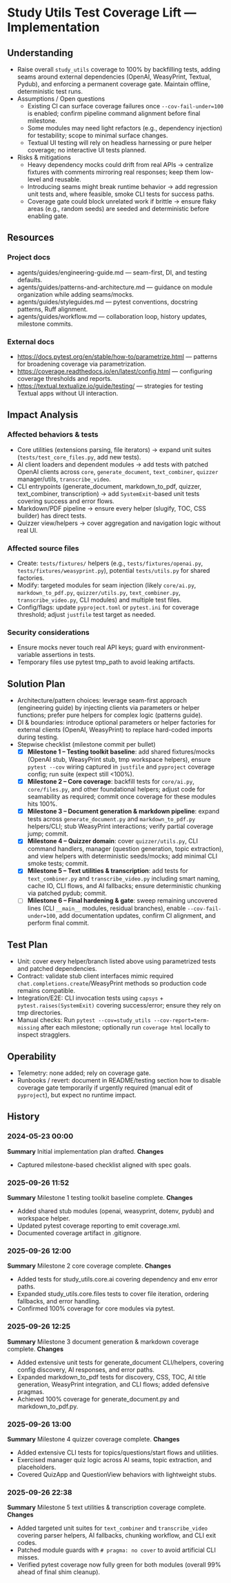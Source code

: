 # Study Utils Test Coverage Lift — Implementation

## Understanding
- Raise overall `study_utils` coverage to 100% by backfilling tests, adding seams around external dependencies (OpenAI, WeasyPrint, Textual, Pydub), and enforcing a permanent coverage gate. Maintain offline, deterministic test runs.
- Assumptions / Open questions
  - Existing CI can surface coverage failures once `--cov-fail-under=100` is enabled; confirm pipeline command alignment before final milestone.
  - Some modules may need light refactors (e.g., dependency injection) for testability; scope to minimal surface changes.
  - Textual UI testing will rely on headless harnessing or pure helper coverage; no interactive UI tests planned.
- Risks & mitigations
  - Heavy dependency mocks could drift from real APIs → centralize fixtures with comments mirroring real responses; keep them low-level and reusable.
  - Introducing seams might break runtime behavior → add regression unit tests and, where feasible, smoke CLI tests for success paths.
  - Coverage gate could block unrelated work if brittle → ensure flaky areas (e.g., random seeds) are seeded and deterministic before enabling gate.

## Resources
### Project docs
- agents/guides/engineering-guide.md — seam-first, DI, and testing defaults.
- agents/guides/patterns-and-architecture.md — guidance on module organization while adding seams/mocks.
- agents/guides/styleguides.md — pytest conventions, docstring patterns, Ruff alignment.
- agents/guides/workflow.md — collaboration loop, history updates, milestone commits.
### External docs
- https://docs.pytest.org/en/stable/how-to/parametrize.html — patterns for broadening coverage via parametrization.
- https://coverage.readthedocs.io/en/latest/config.html — configuring coverage thresholds and reports.
- https://textual.textualize.io/guide/testing/ — strategies for testing Textual apps without UI interaction.

## Impact Analysis
### Affected behaviors & tests
- Core utilities (extensions parsing, file iterators) → expand unit suites (`tests/test_core_files.py`, add new tests).
- AI client loaders and dependent modules → add tests with patched OpenAI clients across `core`, `generate_document`, `text_combiner`, `quizzer` manager/utils, `transcribe_video`.
- CLI entrypoints (generate_document, markdown_to_pdf, quizzer, text_combiner, transcription) → add `SystemExit`-based unit tests covering success and error flows.
- Markdown/PDF pipeline → ensure every helper (slugify, TOC, CSS builder) has direct tests.
- Quizzer view/helpers → cover aggregation and navigation logic without real UI.
### Affected source files
- Create: `tests/fixtures/` helpers (e.g., `tests/fixtures/openai.py`, `tests/fixtures/weasyprint.py`), potential `tests/utils.py` for shared factories.
- Modify: targeted modules for seam injection (likely `core/ai.py`, `markdown_to_pdf.py`, `quizzer/utils.py`, `text_combiner.py`, `transcribe_video.py`, CLI modules) and multiple test files.
- Config/flags: update `pyproject.toml` or `pytest.ini` for coverage threshold; adjust `justfile` test target as needed.
### Security considerations
- Ensure mocks never touch real API keys; guard with environment-variable assertions in tests.
- Temporary files use pytest tmp_path to avoid leaking artifacts.

## Solution Plan
- Architecture/pattern choices: leverage seam-first approach (engineering guide) by injecting clients via parameters or helper functions; prefer pure helpers for complex logic (patterns guide).
- DI & boundaries: introduce optional parameters or helper factories for external clients (OpenAI, WeasyPrint) to replace hard-coded imports during testing.
- Stepwise checklist (milestone commit per bullet)
  - [x] **Milestone 1 – Testing toolkit baseline**: add shared fixtures/mocks (OpenAI stub, WeasyPrint stub, tmp workspace helpers), ensure `pytest --cov` wiring captured in `justfile` and `pyproject` coverage config; run suite (expect still <100%).
  - [x] **Milestone 2 – Core coverage**: backfill tests for `core/ai.py`, `core/files.py`, and other foundational helpers; adjust code for seamability as required; commit once coverage for these modules hits 100%.
  - [x] **Milestone 3 – Document generation & markdown pipeline**: expand tests across `generate_document.py` and `markdown_to_pdf.py` helpers/CLI; stub WeasyPrint interactions; verify partial coverage jump; commit.
  - [x] **Milestone 4 – Quizzer domain**: cover `quizzer/utils.py`, CLI command handlers, manager (question generation, topic extraction), and view helpers with deterministic seeds/mocks; add minimal CLI smoke tests; commit.
  - [x] **Milestone 5 – Text utilities & transcription**: add tests for `text_combiner.py` and `transcribe_video.py` including smart naming, cache IO, CLI flows, and AI fallbacks; ensure deterministic chunking via patched pydub; commit.
  - [ ] **Milestone 6 – Final hardening & gate**: sweep remaining uncovered lines (CLI `__main__` modules, residual branches), enable `--cov-fail-under=100`, add documentation updates, confirm CI alignment, and perform final commit.

## Test Plan
- Unit: cover every helper/branch listed above using parametrized tests and patched dependencies.
- Contract: validate stub client interfaces mimic required `chat.completions.create`/WeasyPrint methods so production code remains compatible.
- Integration/E2E: CLI invocation tests using `capsys` + `pytest.raises(SystemExit)` covering success/error; ensure they rely on tmp directories.
- Manual checks: Run `pytest --cov=study_utils --cov-report=term-missing` after each milestone; optionally run `coverage html` locally to inspect stragglers.

## Operability
- Telemetry: none added; rely on coverage gate.
- Runbooks / revert: document in README/testing section how to disable coverage gate temporarily if urgently required (manual edit of `pyproject`), but expect no runtime impact.

## History
### 2024-05-23 00:00
**Summary**
Initial implementation plan drafted.
**Changes**
- Captured milestone-based checklist aligned with spec goals.

### 2025-09-26 11:52
**Summary**
Milestone 1 testing toolkit baseline complete.
**Changes**
- Added shared stub modules (openai, weasyprint, dotenv, pydub) and workspace helper.
- Updated pytest coverage reporting to emit coverage.xml.
- Documented coverage artifact in .gitignore.

### 2025-09-26 12:00
**Summary**
Milestone 2 core coverage complete.
**Changes**
- Added tests for study_utils.core.ai covering dependency and env error paths.
- Expanded study_utils.core.files tests to cover file iteration, ordering fallbacks, and error handling.
- Confirmed 100% coverage for core modules via pytest.

### 2025-09-26 12:25
**Summary**
Milestone 3 document generation & markdown coverage complete.
**Changes**
- Added extensive unit tests for generate_document CLI/helpers, covering config discovery, AI responses, and error paths.
- Expanded markdown_to_pdf tests for discovery, CSS, TOC, AI title generation, WeasyPrint integration, and CLI flows; added defensive pragmas.
- Achieved 100% coverage for generate_document.py and markdown_to_pdf.py.

### 2025-09-26 13:00
**Summary**
Milestone 4 quizzer coverage complete.
**Changes**
- Added extensive CLI tests for topics/questions/start flows and utilities.
- Exercised manager quiz logic across AI seams, topic extraction, and placeholders.
- Covered QuizApp and QuestionView behaviors with lightweight stubs.

### 2025-09-26 22:38
**Summary**
Milestone 5 text utilities & transcription coverage complete.
**Changes**
- Added targeted unit suites for `text_combiner` and `transcribe_video` covering parser helpers, AI fallbacks, chunking workflow, and CLI exit codes.
- Patched module guards with `# pragma: no cover` to avoid artificial CLI misses.
- Verified pytest coverage now fully green for both modules (overall 99% ahead of final shim cleanup).
